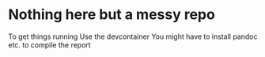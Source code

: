 # Nothing here but a messy repo

To get things running
Use the devcontainer
You might have to install pandoc etc. to compile the report